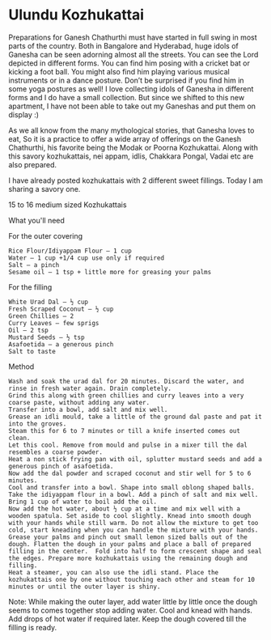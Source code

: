 #  Ulundu Kozhukattai





Preparations for Ganesh Chathurthi must have started in full swing in most parts of the country. Both in Bangalore and Hyderabad, huge idols of Ganesha can be seen adorning almost all the streets. You can see the Lord depicted in different forms. You can find him posing with a cricket bat or kicking a foot ball. You might also find him playing various musical instruments or in a dance posture. Don’t be surprised if you find him in some yoga postures as well! I love collecting idols of Ganesha in different forms and I do have a small collection. But since we shifted to this new apartment, I have not been able to take out my Ganeshas and put them on display :)

As we all know from the many mythological stories, that Ganesha loves to eat, So it is a practice to offer a wide array of offerings on the Ganesh Chathurthi, his favorite being the Modak or Poorna Kozhukattai. Along with this savory kozhukattais, nei appam, idlis, Chakkara Pongal, Vadai etc are also prepared.

I have already posted kozhukattais with 2 different sweet fillings. Today I am sharing a savory one.


15 to 16 medium sized Kozhukattais

What you'll need

For the outer covering

    Rice Flour/Idiyappam Flour – 1 cup
    Water – 1 cup +1/4 cup use only if required
    Salt – a pinch
    Sesame oil – 1 tsp + little more for greasing your palms


For the filling

    White Urad Dal – ½ cup
    Fresh Scraped Coconut – ½ cup
    Green Chillies – 2
    Curry Leaves – few sprigs
    Oil – 2 tsp
    Mustard Seeds – ½ tsp
    Asafoetida – a generous pinch
    Salt to taste


Method

    Wash and soak the urad dal for 20 minutes. Discard the water, and rinse in fresh water again. Drain completely.
    Grind this along with green chillies and curry leaves into a very coarse paste, without adding any water.
    Transfer into a bowl, add salt and mix well.
    Grease an idli mould, take a little of the ground dal paste and pat it into the groves.
    Steam this for 6 to 7 minutes or till a knife inserted comes out clean.
    Let this cool. Remove from mould and pulse in a mixer till the dal resembles a coarse powder.
    Heat a non stick frying pan with oil, splutter mustard seeds and add a generous pinch of asafoetida.
    Now add the dal powder and scraped coconut and stir well for 5 to 6 minutes.
    Cool and transfer into a bowl. Shape into small oblong shaped balls.
    Take the idiyappam flour in a bowl. Add a pinch of salt and mix well.
    Bring 1 cup of water to boil add the oil.
    Now add the hot water, about ½ cup at a time and mix well with a wooden spatula. Set aside to cool slightly. Knead into smooth dough with your hands while still warm. Do not allow the mixture to get too cold, start kneading when you can handle the mixture with your hands.
    Grease your palms and pinch out small lemon sized balls out of the dough. Flatten the dough in your palms and place a ball of prepared filling in the center.  Fold into half to form crescent shape and seal the edges. Prepare more kozhukattais using the remaining dough and filling.
    Heat a steamer, you can also use the idli stand. Place the kozhukattais one by one without touching each other and steam for 10 minutes or until the outer layer is shiny.




Note:
While making the outer layer, add water little by little once the dough seems to comes together stop adding water. Cool and knead with hands. Add drops of hot water if required later. Keep the dough covered till the filling is ready.